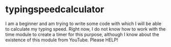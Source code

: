 # typingspeedcalculator
I am a beginner and am trying to write some code with which I will be able to calculate my typing speed. Right now, I do not know how to work with the time module to create a timer for this purpose, although I know about the existence of this module from YouTube. Please HELP!
